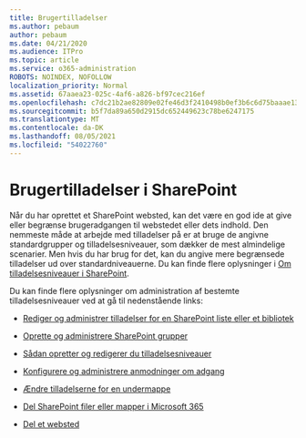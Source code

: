 ```yaml
---
title: Brugertilladelser
ms.author: pebaum
author: pebaum
ms.date: 04/21/2020
ms.audience: ITPro
ms.topic: article
ms.service: o365-administration
ROBOTS: NOINDEX, NOFOLLOW
localization_priority: Normal
ms.assetid: 67aaea23-025c-4af6-a826-bf97cec216ef
ms.openlocfilehash: c7dc21b2ae82809e02fe46d3f2410498b0ef3b6c6d75baaae1361b29a4d387d6
ms.sourcegitcommit: b5f7da89a650d2915dc652449623c78be6247175
ms.translationtype: MT
ms.contentlocale: da-DK
ms.lasthandoff: 08/05/2021
ms.locfileid: "54022760"
---
```

# <a name="user-permissions-in-sharepoint"></a>Brugertilladelser i SharePoint

Når du har oprettet et SharePoint websted, kan det være en god ide at give eller begrænse brugeradgangen til webstedet eller dets indhold. Den nemmeste måde at arbejde med [](https://docs.microsoft.com/sharepoint/default-sharepoint-groups) tilladelser på er at bruge de angivne standardgrupper og tilladelsesniveauer, som dækker de mest almindelige scenarier. Men hvis du har brug for det, kan du angive mere begrænsede tilladelser ud over standardniveauerne. Du kan finde flere oplysninger i [Om tilladelsesniveauer i SharePoint](https://docs.microsoft.com/sharepoint/understanding-permission-levels).

Du kan finde flere oplysninger om administration af bestemte tilladelsesniveauer ved at gå til nedenstående links:

- [Rediger og administrer tilladelser for en SharePoint liste eller et bibliotek](https://support.office.com/article/customize-permissions-for-a-sharepoint-list-or-library-02d770f3-59eb-4910-a608-5f84cc297782)

- [Oprette og administrere SharePoint grupper](https://docs.microsoft.com/sharepoint/customize-sharepoint-site-permissions)

- [Sådan opretter og redigerer du tilladelsesniveauer](https://docs.microsoft.com/sharepoint/how-to-create-and-edit-permission-levels)

- [Konfigurere og administrere anmodninger om adgang](https://support.office.com/article/set-up-and-manage-access-requests-94b26e0b-2822-49d4-929a-8455698654b3)

- [Ændre tilladelserne for en undermappe](https://support.office.com/article/change-the-permissions-on-a-subfolder-5427bd7c-f20a-4f75-8cf2-5359dd45a1a6)

- [Del SharePoint filer eller mapper i Microsoft 365](https://support.office.com/article/share-sharepoint-files-or-folders-1fe37332-0f9a-4719-970e-d2578da4941c)

- [Del et websted](https://support.office.com/article/share-a-site-958771a8-d041-4eb8-b51c-afea2eae3658)
